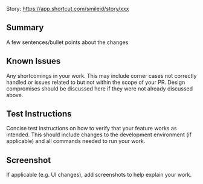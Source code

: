 Story: https://app.shortcut.com/smileid/story/xxx

## Summary

A few sentences/bullet points about the changes

## Known Issues

Any shortcomings in your work. This may include corner cases not correctly handled or issues related
to but not within the scope of your PR. Design compromises should be discussed here if they were not
already discussed above.

## Test Instructions

Concise test instructions on how to verify that your feature works as intended. This should include
changes to the development environment (if applicable) and all commands needed to run your work.

## Screenshot

If applicable (e.g. UI changes), add screenshots to help explain your work.
